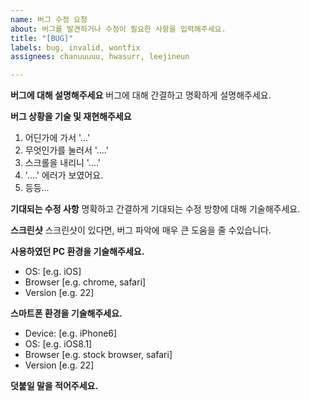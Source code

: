 ```yaml
---
name: 버그 수정 요청
about: 버그를 발견하거나 수정이 필요한 사항을 입력해주세요.
title: "[BUG]"
labels: bug, invalid, wontfix
assignees: chanuuuuu, hwasurr, leejineun

---
```


**버그에 대해 설명해주세요**
버그에 대해 간결하고 명확하게 설명해주세요.

**버그 상황을 기술 및 재현해주세요**
1. 어딘가에 가서 '...'
2. 무엇인가를 눌러서 '....'
3. 스크롤을 내리니 '....'
4. '....' 에러가 보였어요.
5. 등등...

**기대되는 수정 사항**
명확하고 간결하게 기대되는 수정 방향에 대해 기술해주세요.

**스크린샷**
스크린샷이 있다면, 버그 파악에 매우 큰 도움을 줄 수있습니다.

**사용하였던 PC 환경을 기술해주세요.**
 - OS: [e.g. iOS]
 - Browser [e.g. chrome, safari]
 - Version [e.g. 22]

**스마트폰 환경을 기술해주세요.**
 - Device: [e.g. iPhone6]
 - OS: [e.g. iOS8.1]
 - Browser [e.g. stock browser, safari]
 - Version [e.g. 22]

**덧붙일 말을 적어주세요.**

